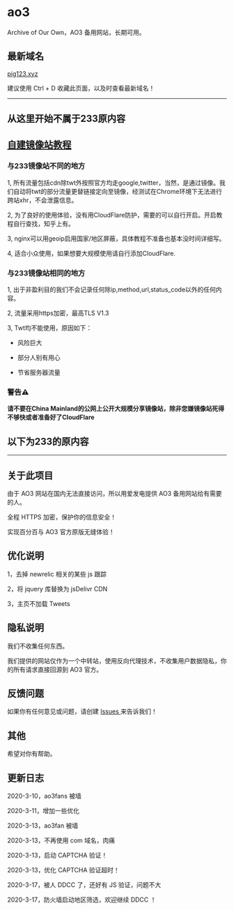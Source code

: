 # ao3
Archive of Our Own，AO3 备用网站，长期可用。


## 最新域名

[pig123.xyz](https://pig123.xyz)

建议使用 Ctrl + D 收藏此页面，以及时查看最新域名！

---
## 从这里开始不属于233原内容

## [自建镜像站教程]("https://github.com/ChrisChirs/ao3Rebuild")

### 与233镜像站不同的地方

1, 所有流量包括cdn除twt外按照官方均走google,twitter，当然，是通过镜像。我们自动将twt的部分流量更替链接定向至镜像，经测试在Chrome环境下无法进行跨站xhr，不会泄露信息。

2, 为了良好的使用体验，没有用CloudFlare防护，需要的可以自行开启。开启教程自行查找，知乎上有。

3, nginx可以用geoip启用国家/地区屏蔽，具体教程不准备也基本没时间详细写。

4, 适合小众使用，如果想要大规模使用请自行添加CloudFlare.

### 与233镜像站相同的地方

1, 出于非盈利目的我们不会记录任何除ip,method,url,status_code以外的任何内容。

2, 流量采用https加密，最高TLS V1.3

3, Twt均不能使用，原因如下：

- 风险巨大

- 部分人别有用心

- 节省服务器流量

### 警告⚠

**请不要在China Mainland的公网上公开大规模分享镜像站，除非您嫌镜像站死得不够快或者准备好了CloudFlare**

## 以下为233的原内容

---

## 关于此项目

由于 AO3 网站在国内无法直接访问，所以用爱发电提供 AO3 备用网站给有需要的人。

全程 HTTPS 加密，保护你的信息安全！

实现百分百与 AO3 官方原版无缝体验！

## 优化说明

1，去掉 newrelic 相关的某些 js 跟踪

2，将 jquery 库替换为 jsDelivr CDN

3，主页不加载 Tweets

## 隐私说明

我们不收集任何东西。

我们提供的网站仅作为一个中转站，使用反向代理技术，不收集用户数据隐私，你的所有请求直接回源到 AO3 官方。

## 反馈问题

如果你有任何意见或问题，请创建 [ Issues ](https://github.com/233boy/ao3/issues) 来告诉我们！

## 其他

希望对你有帮助。

## 更新日志

2020-3-10，ao3fans 被墙

2020-3-11，增加一些优化

2020-3-13，ao3fan 被墙

2020-3-13，不再使用 com 域名，肉痛

2020-3-13，启动 CAPTCHA 验证！

2020-3-13，优化 CAPTCHA 验证超时！

2020-3-17，被人 DDCC 了，还好有 JS 验证，问题不大

2020-3-17，防火墙启动地区筛选，欢迎继续 DDCC ！
